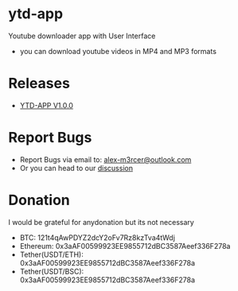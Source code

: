 # ytd-app


Youtube downloader app with User Interface

* you can download youtube videos in MP4 and MP3 formats


# Releases


* [YTD-APP V1.0.0](https://github.com/Alex-M3rcer/ytd-app/releases/tag/V1.0.0)


# Report Bugs
* Report Bugs via email to: alex-m3rcer@outlook.com
* Or you can head to our [discussion](https://github.com/Alex-M3rcer/ytd-app/discussions/1)

# Donation
I would be grateful for anydonation but its not necessary 
* BTC: 121t4qAwPDYZ2dcY2oFv7Rz8kzTva4tWdj
* Ethereum: 0x3aAF00599923EE9855712dBC3587Aeef336F278a
* Tether(USDT/ETH): 0x3aAF00599923EE9855712dBC3587Aeef336F278a
* Tether(USDT/BSC): 0x3aAF00599923EE9855712dBC3587Aeef336F278a
